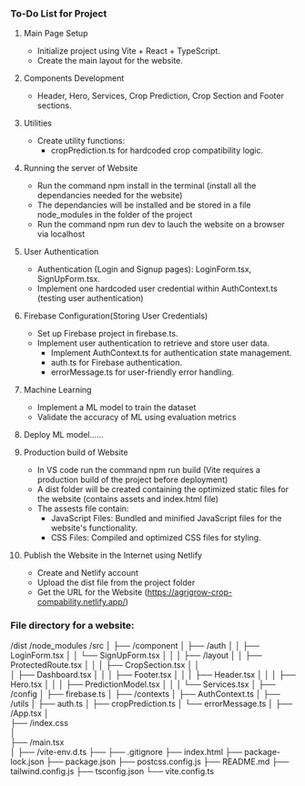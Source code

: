 ### **To-Do List for Project**
1. Main Page Setup
    - Initialize project using Vite + React + TypeScript.
    - Create the main layout for the website.

2. Components Development
    - Header, Hero, Services, Crop Prediction, Crop Section and Footer sections.

3. Utilities
    - Create utility functions:
       - cropPrediction.ts for hardcoded crop compatibility logic.

4. Running the server of Website
    - Run the command npm install in the terminal (install all the dependancies needed for the website)
    - The dependancies will be installed and be stored in a file node_modules in the folder of the project
    - Run the command npm run dev to lauch the website on a browser via localhost

5. User Authentication
   - Authentication (Login and Signup pages): LoginForm.tsx, SignUpForm.tsx.
   - Implement one hardcoded user credential within AuthContext.ts (testing user authentication)

6. Firebase Configuration(Storing User Credentials)
    - Set up Firebase project in firebase.ts.
    - Implement user authentication to retrieve and store user data.
        - Implement AuthContext.ts for authentication state management.
        - auth.ts for Firebase authentication.
        - errorMessage.ts for user-friendly error handling.

7. Machine Learning
    - Implement a ML model to train the dataset
    - Validate the accuracy of ML using evaluation metrics

8. Deploy ML model......

9. Production build of Website
    - In VS code run the command npm run build (Vite requires a production build of the project before deployment)
    - A dist folder will be created containing the optimized static files for the website (contains assets and index.html file)
    - The assests file contain:
       - JavaScript Files: Bundled and minified JavaScript files for the website's functionality.
       - CSS Files: Compiled and optimized CSS files for styling.

10. Publish the Website in the Internet using Netlify
    - Create and Netlify account
    - Upload the dist file from the project folder
    - Get the URL for the Website (https://agrigrow-crop-compability.netlify.app/)

### **File directory for a website:**
/dist
/node_modules
/src
│
├── /component
│   ├── /auth
│   │   ├── LoginForm.tsx
│   │   └── SignUpForm.tsx
│   │
│   ├── /layout
│   │   ├── ProtectedRoute.tsx
│   │
│   ├── CropSection.tsx
│   │   
│   ├── Dashboard.tsx
│   │
│   ├── Footer.tsx
│   │
│   ├── Header.tsx
│   │
│   ├── Hero.tsx
│   │
│   ├── PredictionModel.tsx
│   │
│   └── Services.tsx
│
├── /config
│   ├── firebase.ts
│
├── /contexts
│   ├── AuthContext.ts
│
├── /utils
│   ├── auth.ts
│   ├── cropPrediction.ts
│   └── errorMessage.ts
│
├── /App.tsx
│   
├── /index.css   
│   
├── /main.tsx  
│
├── /vite-env.d.ts
├── 
├── .gitignore
├── index.html
├── package-lock.json
├── package.json
├── postcss.config.js
├── README.md
├── tailwind.config.js
├── tsconfig.json
└── vite.config.ts
